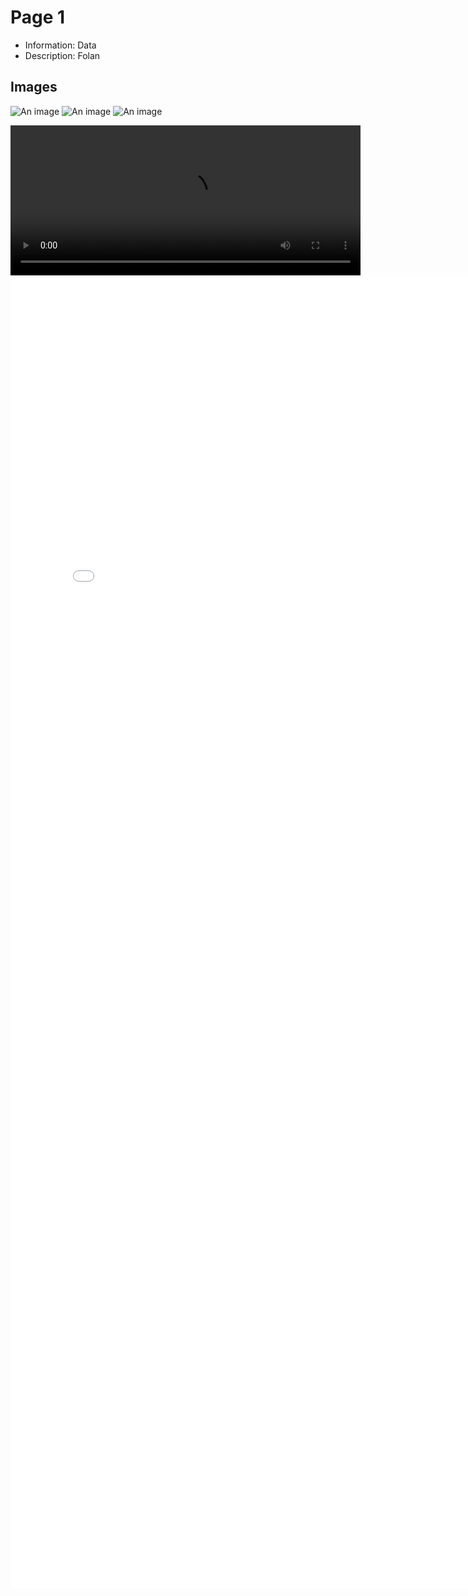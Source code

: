 # Page 1

- Information: Data
- Description: Folan

## Images
![An image](./download.jpeg)
![An image](./download_1.jpeg)
![An image](./download_2.jpeg)

<video width="560" height="240" controls>
  <source src="./big_buck_bunny_480p_1mb.mp4" type="video/mp4">
  Your browser does not support the video tag.
</video> 

<embed src="/sample.pdf" width="800px" height="2100px" />
